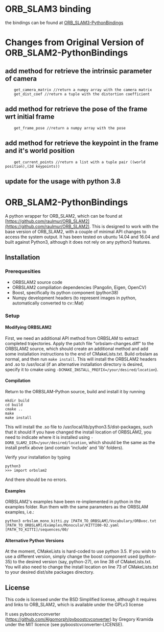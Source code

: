 # ORB_SLAM3 binding
the bindings can be found at
[ORB_SLAM3-PythonBindings](https://github.com/GiordanoLaminetti/ORB_SLAM2-PythonBindings/tree/ORBSLAM3)

# Changes from Original Version of ORB_SLAM2-PythonBindings

## add method for retrieve the intrinsic parameter of camera

```
    get_camera_matrix //return a numpy array with the camera matrix
    get_dist_coef //return a tuple with the distortion coefficient
```

## add method for retrieve the pose of the frame wrt initial frame

```
    get_frame_pose //return a numpy array with the pose
```

## add method for retrieve the keypoint in the frame and it's world position

```
    get_current_points //return a list with a tuple pair ((world position),(2d keypoints))
```

## update for the usage with python 3.8

# ORB_SLAM2-PythonBindings

A python wrapper for ORB_SLAM2, which can be found at [https://github.com/raulmur/ORB_SLAM2](https://github.com/raulmur/ORB_SLAM2).
This is designed to work with the base version of ORB_SLAM2, with a couple of minimal API changes to access the system output.
It has been tested on ubuntu 14.04 and 16.04 and built against Python3, although it does not rely on any python3 features.

## Installation

### Prerequesities

- ORBSLAM2 source code
- ORBSLAM2 compiliation dependencies (Pangolin, Eigen, OpenCV)
- Boost, specifically its python component (python38)
- Numpy development headers (to represent images in python, automatically converted to cv::Mat)

### Setup

#### Modifying ORBSLAM2

First, we need an additional API method from ORBSLAM to extract completed trajectories.
Apply the patch file "orbslam-changes.diff" to the ORBSLAM2 source, which should create an additional method and add some installation instructions to the end of CMakeLists.txt.
Build orbslam as normal, and then run `make install`. This will install the ORBSLAM2 headers and .so to /usr/local
(if an alternative installation directory is desired, specify it to cmake using `-DCMAKE_INSTALL_PREFIX=/your/desired/location`).

#### Compilation

Return to the ORBSLAM-Python source, build and install it by running

```
mkdir build
cd build
cmake ..
make
make install
```

This will install the .so file to /usr/local/lib/python3.5/dist-packages, such that it should
If you have changed the install location of ORBSLAM2, you need to indicate where it is installed using `-DORB_SLAM2_DIR=/your/desired/location`,
which should be the same as the install prefix above (and contain 'include' and 'lib' folders).

Verify your installation by typing

```
python3
>>> import orbslam2
```

And there should be no errors.

#### Examples

ORBSLAM2's examples have been re-implemented in python in the examples folder.
Run them with the same parameters as the ORBSLAM examples, i.e.:

```
python3 orbslam_mono_kitti.py [PATH_TO_ORBSLAM]/Vocabulary/ORBvoc.txt [PATH_TO_ORBSLAM]/Examples/Monocular/KITTI00-02.yaml [PATH_TO_KITTI]/sequences/00/
```

#### Alternative Python Versions

At the moment, CMakeLists is hard-coded to use python 3.5. If you wish to use a different version, simply change the boost component used (python-35) to the desired version (say, python-27), on line 38 of CMakeLists.txt.
You will also need to change the install location on line 73 of CMakeLists.txt to your desired dist/site packages directory.

## License

This code is licensed under the BSD Simplified license, although it requires and links to ORB_SLAM2, which is available under the GPLv3 license

It uses pyboostcvconverter (https://github.com/Algomorph/pyboostcvconverter) by Gregory Kramida under the MIT licence (see pyboostcvconverter-LICENSE).
